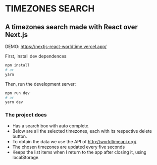 # TIMEZONES SEARCH
## A timezones search made with React over Next.js

DEMO: https://nextjs-react-worldtime.vercel.app/

First, install dev dependences

```bash
npm install
# or
yarn
```

Then, run the development server:

```bash
npm run dev
# or
yarn dev
```

### The project does
* Has a search box with auto complete. 
* Below are all the selected timezones, each with its respective delete button.
* To obtain the data we use the API of http://worldtimeapi.org/
* The chosen timezones are updated every five seconds
* Keeps the list items when I return to the app after closing it, using localStorage.

